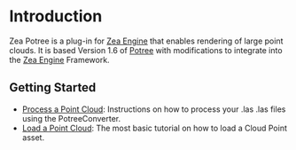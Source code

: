 # Introduction
Zea Potree is a plug-in for [Zea Engine](http://zea.live/zea-engine) that enables  rendering of large point clouds. It is based Version 1.6 of [Potree](https://github.com/potree/potree/) with modifications to integrate into the [Zea Engine](http://zea.live/zea-engine) Framework.

## Getting Started
 * [Process a Point Cloud](tutorials/process-a-point-cloud): Instructions on how to process your .las .las files using the PotreeConverter.
 * [Load a Point Cloud](tutorials/load-a-point-cloud.md): The most basic tutorial on how to load a Cloud Point asset.
